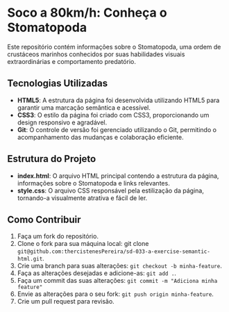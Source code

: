 # Soco a 80km/h: Conheça o Stomatopoda

Este repositório contém informações sobre o Stomatopoda, uma ordem de crustáceos marinhos conhecidos por suas habilidades visuais extraordinárias e comportamento predatório.

## Tecnologias Utilizadas

- **HTML5**: A estrutura da página foi desenvolvida utilizando HTML5 para garantir uma marcação semântica e acessível.
- **CSS3**: O estilo da página foi criado com CSS3, proporcionando um design responsivo e agradável.
- **Git**: O controle de versão foi gerenciado utilizando o Git, permitindo o acompanhamento das mudanças e colaboração eficiente.

## Estrutura do Projeto
- **index.html**: O arquivo HTML principal contendo a estrutura da página, informações sobre o Stomatopoda e links relevantes.
- **style.css**: O arquivo CSS responsável pela estilização da página, tornando-a visualmente atrativa e fácil de ler.

## Como Contribuir
1. Faça um fork do repositório.
2. Clone o fork para sua máquina local: git clone `git@github.com:thercistenesPereira/sd-033-a-exercise-semantic-html.git`.
3. Crie uma branch para suas alterações: `git checkout -b minha-feature`.
4. Faça as alterações desejadas e adicione-as: `git add .`.
5. Faça um commit das suas alterações: `git commit -m "Adiciona minha feature"`
6. Envie as alterações para o seu fork: `git push origin minha-feature`.
7. Crie um pull request para revisão.


